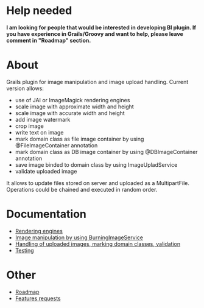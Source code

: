 # Help needed #
**I am looking for people that would be interested in developing BI plugin. If you have experience in Grails/Groovy and want to help, please leave comment in "Roadmap" section.**

# About #

Grails plugin for image manipulation and image upload handling. Current version allows:

  * use of JAI or ImageMagick rendering engines
  * scale image with approximate width and height
  * scale image with accurate width and height
  * add image watermark
  * crop image
  * write text on image
  * mark domain class as file image container by using @FileImageContainer annotation
  * mark domain class as DB image container by using @DBImageContainer annotation
  * save image binded to domain class by using ImageUpladService
  * validate uploaded image

It allows to update files stored on server and uploaded as a MultipartFile. Operations could be chained and executed in random order.

# Documentation #

  * [Rendering engines ](Supported_rendering_engines.md)
  * [Image manipulation by using BurningImageService](http://code.google.com/p/burningimage/wiki/Images_manipulation_handling)
  * [Handling of uploaded images, marking domain classes, validation](http://code.google.com/p/burningimage/wiki/Images_upload_handling)
  * [Testing](Image_manipulation_testing.md)

# Other #

  * [Roadmap](http://code.google.com/p/burningimage/wiki/Roadmap)
  * [Features requests](http://code.google.com/p/burningimage/wiki/Requests)
